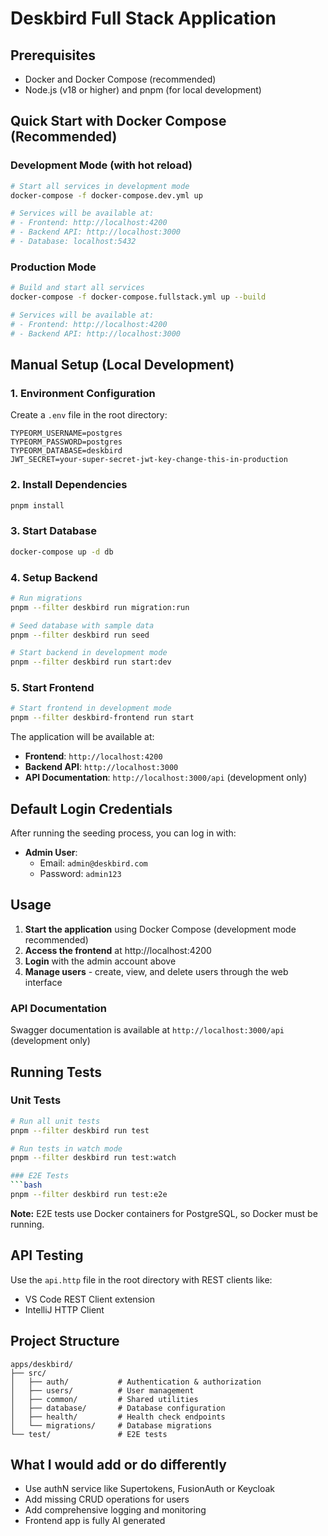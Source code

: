 # Deskbird Full Stack Application

## Prerequisites

- Docker and Docker Compose (recommended)
- Node.js (v18 or higher) and pnpm (for local development)

## Quick Start with Docker Compose (Recommended)

### Development Mode (with hot reload)

```bash
# Start all services in development mode
docker-compose -f docker-compose.dev.yml up

# Services will be available at:
# - Frontend: http://localhost:4200
# - Backend API: http://localhost:3000
# - Database: localhost:5432
```

### Production Mode

```bash
# Build and start all services
docker-compose -f docker-compose.fullstack.yml up --build

# Services will be available at:
# - Frontend: http://localhost:4200
# - Backend API: http://localhost:3000
```

## Manual Setup (Local Development)

### 1. Environment Configuration

Create a `.env` file in the root directory:

```env
TYPEORM_USERNAME=postgres
TYPEORM_PASSWORD=postgres
TYPEORM_DATABASE=deskbird
JWT_SECRET=your-super-secret-jwt-key-change-this-in-production
```

### 2. Install Dependencies

```bash
pnpm install
```

### 3. Start Database

```bash
docker-compose up -d db
```

### 4. Setup Backend

```bash
# Run migrations
pnpm --filter deskbird run migration:run

# Seed database with sample data
pnpm --filter deskbird run seed

# Start backend in development mode
pnpm --filter deskbird run start:dev
```

### 5. Start Frontend

```bash
# Start frontend in development mode
pnpm --filter deskbird-frontend run start
```

The application will be available at:

- **Frontend**: `http://localhost:4200`
- **Backend API**: `http://localhost:3000`
- **API Documentation**: `http://localhost:3000/api` (development only)

## Default Login Credentials

After running the seeding process, you can log in with:

- **Admin User**:
  - Email: `admin@deskbird.com`
  - Password: `admin123`

## Usage

1. **Start the application** using Docker Compose (development mode recommended)
2. **Access the frontend** at http://localhost:4200
3. **Login** with the admin account above
4. **Manage users** - create, view, and delete users through the web interface

### API Documentation

Swagger documentation is available at `http://localhost:3000/api` (development only)

## Running Tests

### Unit Tests

````bash
# Run all unit tests
pnpm --filter deskbird run test

# Run tests in watch mode
pnpm --filter deskbird run test:watch

### E2E Tests
```bash
pnpm --filter deskbird run test:e2e
````

**Note:** E2E tests use Docker containers for PostgreSQL, so Docker must be running.

## API Testing

Use the `api.http` file in the root directory with REST clients like:

- VS Code REST Client extension
- IntelliJ HTTP Client

## Project Structure

```
apps/deskbird/
├── src/
│   ├── auth/           # Authentication & authorization
│   ├── users/          # User management
│   ├── common/         # Shared utilities
│   ├── database/       # Database configuration
│   ├── health/         # Health check endpoints
│   └── migrations/     # Database migrations
└── test/               # E2E tests
```

## What I would add or do differently

- Use authN service like Supertokens, FusionAuth or Keycloak
- Add missing CRUD operations for users
- Add comprehensive logging and monitoring
- Frontend app is fully AI generated
